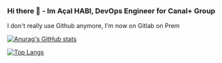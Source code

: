 ### Hi there 👋 - Im Açal HABI, DevOps Engineer for Canal+ Group

I don't really use Github anymore, I'm now on Gitlab on Prem

[![Anurag's GitHub stats](https://github-readme-stats.vercel.app/api?username=habi-a&count_private=true&show_icons=true&include_all_commits=true&hide=contribs,issues)](https://github.com/anuraghazra/github-readme-stats) 

[![Top Langs](https://github-readme-stats-mu-eight-60.vercel.app/api/top-langs/?username=habi-a&hide=jupyter+notebook)](https://github-readme-stats-mu-eight-60.vercel.app/api/top-langs/?username=habi-a&hide=jupyter+notebook)
